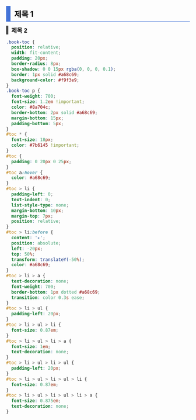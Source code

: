 <h2 style="padding: 0.3em 0.5em; margin: 0.5em 0em; color: #000; border-left: 12px solid #4272D7; border-bottom: 1px #4272D7 solid;" data-ke-size="size26"><b>제목 1</b></h2>

<h3 style="padding: 0em 1.1em 0em 0.5em; margin: 0.5em 0em; color: #000000; border-left: #444444 6px solid; font-weight: bold;" data-ke-size="size23"><b><span style="font-family: AppleSDGothicNeo-Regular, 'Malgun Gothic', '맑은 고딕', dotum, 돋움, sans-serif;">제목 2</span></b></h3>

```css
.book-toc {
  position: relative;
  width: fit-content;
  padding: 20px;
  border-radius: 8px;
  box-shadow: 0 0 15px rgba(0, 0, 0, 0.1);
  border: 1px solid #a68c69;
  background-color: #f9f3e9;
}
.book-toc p {
  font-weight: 700;
  font-size: 1.2em !important;
  color: #8a704c;
  border-bottom: 2px solid #a68c69;
  margin-bottom: 15px;
  padding-bottom: 5px;
}
#toc * {
  font-size: 18px;
  color: #7b6145 !important;
}
#toc {
  padding: 0 20px 0 25px;
}
#toc a:hover {
  color: #a68c69;
}
#toc > li {
  padding-left: 0;
  text-indent: 0;
  list-style-type: none;
  margin-bottom: 10px;
  margin-top: 7px;
  position: relative;
}
#toc > li:before {
  content: '▸';
  position: absolute;
  left: -20px;
  top: 50%;
  transform: translateY(-50%);
  color: #a68c69;
}
#toc > li > a {
  text-decoration: none;
  font-weight: 700;
  border-bottom: 1px dotted #a68c69;
  transition: color 0.3s ease;
}
#toc > li > ul {
  padding-left: 20px;
}
#toc > li > ul > li {
  font-size: 0.87em;
}
#toc > li > ul > li > a {
  font-size: 1em;
  text-decoration: none;
}
#toc > li > ul > li > ul {
  padding-left: 20px;
}
#toc > li > ul > li > ul > li {
  font-size: 0.87em;
}
#toc > li > ul > li > ul > li > a {
  font-size: 0.875em;
  text-decoration: none;
}
```
